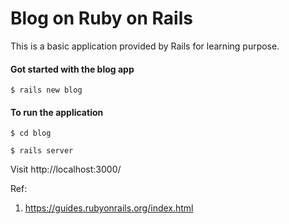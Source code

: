 # Blog on Ruby on Rails

This is a basic application provided by Rails for learning purpose.
 
#### Got started with the blog app
`$ rails new blog`

#### To run the application
`$ cd blog`

`$ rails server`

Visit http://localhost:3000/

Ref: 
1. https://guides.rubyonrails.org/index.html
